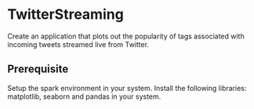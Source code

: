 # TwitterStreaming
Create an application that plots out the popularity of tags associated with incoming tweets streamed live from Twitter.

## Prerequisite
Setup the spark environment in your system.
Install the following libraries: matplotlib, seaborn and pandas in your system.
